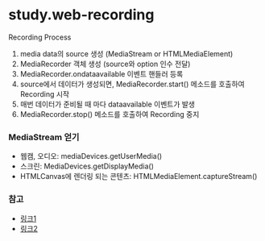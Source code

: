 # study.web-recording

Recording Process
1. media data의 source 생성 (MediaStream or HTMLMediaElement)
2. MediaRecorder 객체 생성 (source와 option 인수 전달)
3. MediaRecorder.ondataavailable 이벤트 핸들러 등록
4. source에서 데이터가 생성되면, MediaRecorder.start() 메소드를 호출하여 Recording 시작
5. 매번 데이터가 준비될 때 마다 dataavailable 이벤트가 발생
6. MediaRecorder.stop() 메소드를 호출하여 Recording 중지

### MediaStream 얻기
- 웹캠, 오디오: mediaDevices.getUserMedia()
- 스크린: MediaDevices.getDisplayMedia()
- HTMLCanvas에 렌더링 되는 콘텐츠: HTMLMediaElement.captureStream()

### 참고
- [링크1](https://melius.tistory.com/59)
- [링크2](https://medium.com/watcha/%EC%9B%B9%EB%B8%8C%EB%9D%BC%EC%9A%B0%EC%A0%80%EC%97%90%EC%84%9C-%EB%8F%99%EC%9E%91%ED%95%98%EB%8A%94-%EB%85%B9%ED%99%94%EC%95%B1-%EB%A7%8C%EB%93%A4%EA%B8%B0-70142ce28994)
